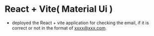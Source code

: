 # React + Vite( Material Ui )

+ deployed the React + vite application for checking the email, if it is correct or not in the format of xxxx@xxx.com.
